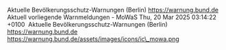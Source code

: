 Aktuelle Bevölkerungsschutz-Warnungen (Berlin) https://warnung.bund.de Aktuell vorliegende Warnmeldungen - MoWaS Thu, 20 Mar 2025 03:14:22 +0100 ![]() Aktuelle Bevölkerungsschutz-Warnungen (Berlin) https://warnung.bund.de https://warnung.bund.de/assets/images/icons/ic\_mowa.png
